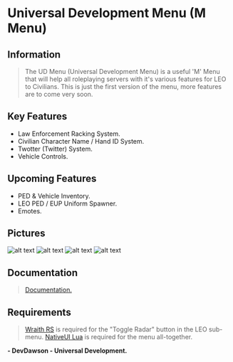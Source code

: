 # Universal Development Menu (M Menu)

## Information
> The UD Menu (Universal Development Menu) is a useful 'M' Menu that will help all roleplaying servers with it's various features for LEO to Civilians. This is just the first version of the menu, more features are to come very soon.

## Key Features
* Law Enforcement Racking System.
* Civilian Character Name / Hand ID System.
* Twotter (Twitter) System.
* Vehicle Controls.

## Upcoming Features
* PED & Vehicle Inventory.
* LEO PED / EUP Uniform Spawner.
* Emotes.

## Pictures
![alt text](http://i.devdawson.xyz/qg33r87y.png "Image 1")
![alt text](http://i.devdawson.xyz/mptyx050.png "Image 2")
![alt text](http://i.devdawson.xyz/2b9zvwfa.png "Image 3")
![alt text](http://i.devdawson.xyz/m0qcqa0h.png "Image 4")

## Documentation
> [Documentation.](https://devdawson.xyz/docs/ud-menu)

## Requirements
> [Wraith RS](https://forum.fivem.net/t/release-wraithrs-advanced-radar-system-1-0-2/48543) is required for the "Toggle Radar" button in the LEO sub-menu.
> [NativeUI Lua](https://forum.fivem.net/t/release-dev-nativeuilua/98318) is required for the menu all-together.

**- DevDawson - Universal Development.**
